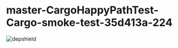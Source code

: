 # master-CargoHappyPathTest-Cargo-smoke-test-35d413a-224

![depshield](https://depshield.sonatype.org/badges/depshield-prod/master-CargoHappyPathTest-Cargo-smoke-test-35d413a-224/depshield.svg)